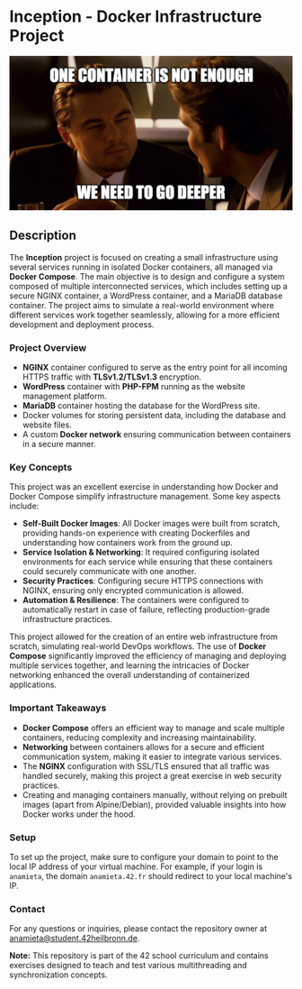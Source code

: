 # Inception - Docker Infrastructure Project
![](inception.png)
## Description

The **Inception** project is focused on creating a small infrastructure using several services running in isolated Docker containers, all managed via **Docker Compose**. The main objective is to design and configure a system composed of multiple interconnected services, which includes setting up a secure NGINX container, a WordPress container, and a MariaDB database container. The project aims to simulate a real-world environment where different services work together seamlessly, allowing for a more efficient development and deployment process.

### Project Overview

- **NGINX** container configured to serve as the entry point for all incoming HTTPS traffic with **TLSv1.2/TLSv1.3** encryption.
- **WordPress** container with **PHP-FPM** running as the website management platform.
- **MariaDB** container hosting the database for the WordPress site.
- Docker volumes for storing persistent data, including the database and website files.
- A custom **Docker network** ensuring communication between containers in a secure manner.

### Key Concepts

This project was an excellent exercise in understanding how Docker and Docker Compose simplify infrastructure management. Some key aspects include:

- **Self-Built Docker Images**: All Docker images were built from scratch, providing hands-on experience with creating Dockerfiles and understanding how containers work from the ground up.
- **Service Isolation & Networking**: It required configuring isolated environments for each service while ensuring that these containers could securely communicate with one another.
- **Security Practices**: Configuring secure HTTPS connections with NGINX, ensuring only encrypted communication is allowed.
- **Automation & Resilience**: The containers were configured to automatically restart in case of failure, reflecting production-grade infrastructure practices.

This project allowed for the creation of an entire web infrastructure from scratch, simulating real-world DevOps workflows. The use of **Docker Compose** significantly improved the efficiency of managing and deploying multiple services together, and learning the intricacies of Docker networking enhanced the overall understanding of containerized applications.

### Important Takeaways

- **Docker Compose** offers an efficient way to manage and scale multiple containers, reducing complexity and increasing maintainability.
- **Networking** between containers allows for a secure and efficient communication system, making it easier to integrate various services.
- The **NGINX** configuration with SSL/TLS ensured that all traffic was handled securely, making this project a great exercise in web security practices.
- Creating and managing containers manually, without relying on prebuilt images (apart from Alpine/Debian), provided valuable insights into how Docker works under the hood.

### Setup

To set up the project, make sure to configure your domain to point to the local IP address of your virtual machine. For example, if your login is `anamieta`, the domain `anamieta.42.fr` should redirect to your local machine's IP.

### Contact

For any questions or inquiries, please contact the repository owner at [anamieta@student.42heilbronn.de](mailto:anamieta@student.42heilbronn.de).

**Note:** This repository is part of the 42 school curriculum and contains exercises designed to teach and test various multithreading and synchronization concepts.